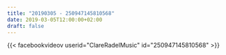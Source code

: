```yaml
---
title: "20190305 - 250947145810568"
date: 2019-03-05T12:00:00+02:00
draft: false
---
```


{{< facebookvideov userid="ClareRadelMusic" id="250947145810568" >}}
